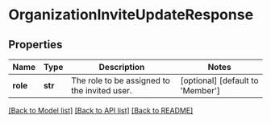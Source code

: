 # OrganizationInviteUpdateResponse

## Properties
Name | Type | Description | Notes
------------ | ------------- | ------------- | -------------
**role** | **str** | The role to be assigned to the invited user. | [optional] [default to 'Member']

[[Back to Model list]](../README.md#documentation-for-models) [[Back to API list]](../README.md#documentation-for-api-endpoints) [[Back to README]](../README.md)


